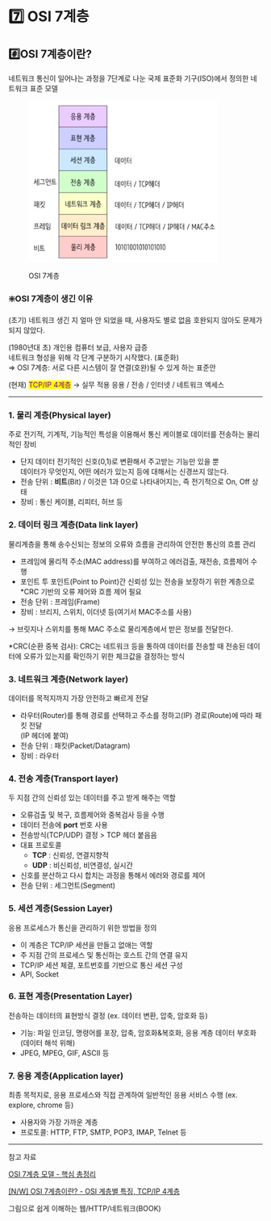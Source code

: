 # 7️⃣ OSI 7계층

## #️⃣OSI 7계층이란?

네트워크 통신이 일어나는 과정을 7단계로 나눈 국제 표준화 기구(ISO)에서 정의한 네트워크 표준 모델

<figure><img src="../.gitbook/assets/image (6).png" alt="OSI 7 Layers" width="375"><figcaption><p>OSI 7계층</p></figcaption></figure>



### ❇️OSI 7계층이 생긴 이유&#x20;

(초기) 네트워크 생긴 지 얼마 안 되었을 때, 사용자도 별로 없음 호완되지 않아도 문제가 되지 않았다.

(1980년대 초) 개인용 컴퓨터 보급, 사용자 급증 \
네트워크 형성을 위해 각 단계 구분하기  시작했다. (표준화)\
⇒ OSI 7계층: 서로 다른 시스템이 잘 연결(호완)될 수 있게 하는 표준안

(현재) <mark style="color:purple;">TCP/IP 4계층</mark> → 실무 적용 응용 / 전송 / 인터넷 / 네트워크 엑세스

***

### 1. 물리 계층(Physical layer)

주로 전기적, 기계적, 기능적인 특성을 이용해서 통신 케이블로 데이터를 전송하는 물리적인 장비

* 단지 데이터 전기적인 신호(0,1)로 변환해서 주고받는 기능만 있을 뿐\
  데이터가 무엇인지, 어떤 에러가 있는지 등에 대해서는 신경쓰지 않는다.
* 전송 단위 : **비트**(Bit) / 이것은 1과 0으로 나타내어지는, 즉 전기적으로 On, Off 상태
* 장비 : 통신 케이블, 리피터, 허브 등

### 2. 데이터 링크 계층(Data link layer)

물리계층을 통해 송수신되는 정보의 오류와 흐름을 관리하여 안전한 통신의 흐름 관리

* 프레임에 물리적 주소(MAC address)를 부여하고 에러검출, 재전송, 흐름제어 수행
* 포인트 투 포인트(Point to Point)간 신뢰성 있는 전송을 보장하기 위한 계층으로 \*CRC 기반의 오류 제어와 흐름 제어 필요
* 전송 단위  : 프레임(Frame)
* 장비 : 브리지, 스위치, 이더넷 등(여기서 MAC주소를 사용)

→ 브릿지나 스위치를 통해 MAC 주소로 물리계층에서 받은 정보를 전달한다.

\*CRC(순환 중복 검사): CRC는 네트워크 등을 통하여 데이터를 전송할 때 전송된 데이터에 오류가 있는지를 확인하기 위한 체크값을 결정하는 방식

### 3. 네트워크 계층(Network layer)

데이터를 목적지까지 가장 안전하고 빠르게 전달

* 라우터(Router)를 통해 경로를 선택하고 주소를 정하고(IP) 경로(Route)에 따라 패킷 전달 \
  (IP 헤더에 붙여)
* 전송 단위 : 패킷(Packet/Datagram)
* 장비 : 라우터

### 4. 전송 계층(Transport layer)

두 지점 간의 신뢰성 있는 데이터를 주고 받게 해주는 역할

* 오류검출 및 복구, 흐름제어와 중복검사 등을 수행
* 데이터 전송에 **port** 번호 사용
* 전송방식(TCP/UDP) 결정 > TCP 헤더 붙음음
* 대표 프로토콜
  * **TCP** : 신뢰성, 연결지향적
  * **UDP** : 비신뢰성, 비연결성, 실시간
* 신호를 분산하고 다시 합치는 과정을 통해서 에러와 경로를 제어
* 전송 단위 : 세그먼트(Segment)

### 5. 세션 계층(Session Layer)

응용 프로세스가 통신을 관리하기 위한 방법을 정의

* 이 계층은 TCP/IP 세션을 만들고 없애는 역할
* 주 지점 간의 프로세스 및 통신하는 호스트 간의 연결 유지
* TCP/IP 세션 체결, 포트번호를 기반으로 통신 세션 구성
* API, Socket

### 6. 표현 계층(Presentation Layer) <a href="#id-6-presentation-layer" id="id-6-presentation-layer"></a>

전송하는 데이터의 표현방식 결정 (ex. 데이터 변환, 압축, 암호화 등)

* 기능: 파일 인코딩, 명령어를 포장, 압축, 암호화&복호화,  응용 계층 데이터 부호화(데이터 해석 위해)
* JPEG, MPEG, GIF, ASCII 등

### 7. 응용 계층(Application layer)

최종 목적지로, 응용 프로세스와 직접 관계하여 일반적인 응용 서비스 수행 (ex. explore, chrome 등)

* 사용자와 가장 가까운 계층&#x20;
* 프로토콜: HTTP, FTP, SMTP, POP3, IMAP, Telnet 등

***

참고 자료

[OSI 7계층 모델 - 핵심 총정리](https://inpa.tistory.com/entry/WEB-%F0%9F%8C%90-OSI-7%EA%B3%84%EC%B8%B5-%EC%A0%95%EB%A6%AC)

[\[N/W\] OSI 7계층이란? - OSI 계층별 특징, TCP/IP 4계층](https://lxxyeon.tistory.com/155)

그림으로 쉽게 이해하는 웹/HTTP/네트워크(BOOK)
